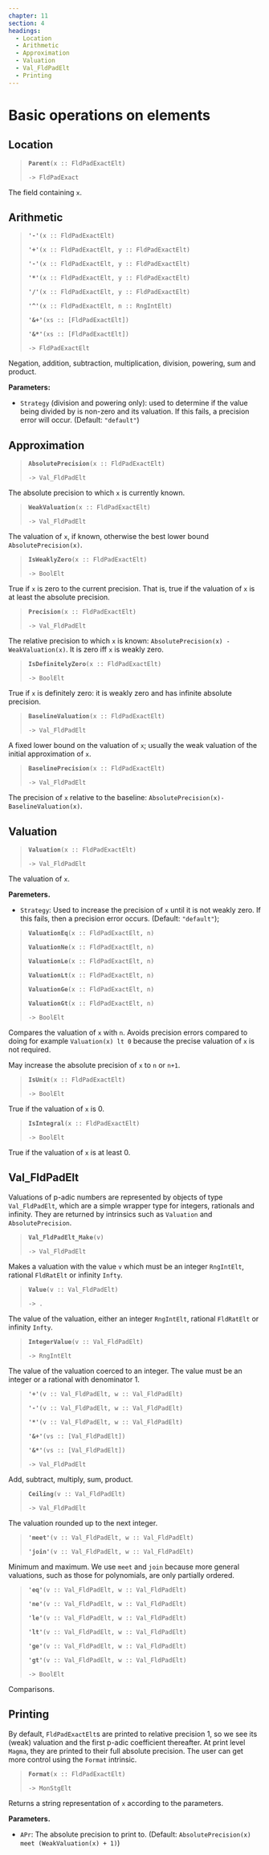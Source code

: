 ```yaml
---
chapter: 11
section: 4
headings:
  - Location
  - Arithmetic
  - Approximation
  - Valuation
  - Val_FldPadElt
  - Printing
---
```


# Basic operations on elements

## Location

> **`Parent`**`(x :: FldPadExactElt)`
>
> `-> FldPadExact`

The field containing `x`.

## Arithmetic

> **`'-'`**`(x :: FldPadExactElt)`
>
> **`'+'`**`(x :: FldPadExactElt, y :: FldPadExactElt)`
>
> **`'-'`**`(x :: FldPadExactElt, y :: FldPadExactElt)`
>
> **`'*'`**`(x :: FldPadExactElt, y :: FldPadExactElt)`
>
> **`'/'`**`(x :: FldPadExactElt, y :: FldPadExactElt)`
>
> **`'^'`**`(x :: FldPadExactElt, n :: RngIntElt)`
>
> **`'&+'`**`(xs :: [FldPadExactElt])`
>
> **`'&*'`**`(xs :: [FldPadExactElt])`
>
> `-> FldPadExactElt`

Negation, addition, subtraction, multiplication, division, powering, sum and product.

**Parameters:**

* `Strategy` (division and powering only): used to determine if the value being divided by is non-zero and its valuation. If this fails, a precision error will occur. (Default: `"default"`)

## Approximation

> **`AbsolutePrecision`**`(x :: FldPadExactElt)`
>
> `-> Val_FldPadElt`

The absolute precision to which `x` is currently known.

> **`WeakValuation`**`(x :: FldPadExactElt)`
>
> `-> Val_FldPadElt`

The valuation of `x`, if known, otherwise the best lower bound `AbsolutePrecision(x)`.

> **`IsWeaklyZero`**`(x :: FldPadExactElt)`
>
> `-> BoolElt`

True if `x` is zero to the current precision. That is, true if the valuation of `x` is at least the absolute precision.

> **`Precision`**`(x :: FldPadExactElt)`
>
> `-> Val_FldPadElt`

The relative precision to which `x` is known: `AbsolutePrecision(x) - WeakValuation(x)`. It is zero iff `x` is weakly zero.

> **`IsDefinitelyZero`**`(x :: FldPadExactElt)`
>
> `-> BoolElt`

True if `x` is definitely zero: it is weakly zero and has infinite absolute precision.

> **`BaselineValuation`**`(x :: FldPadExactElt)`
>
> `-> Val_FldPadElt`

A fixed lower bound on the valuation of `x`; usually the weak valuation of the initial approximation of `x`.

> **`BaselinePrecision`**`(x :: FldPadExactElt)`
>
> `-> Val_FldPadElt`

The precision of `x` relative to the baseline: `AbsolutePrecision(x)-BaselineValuation(x)`.

## Valuation

> **`Valuation`**`(x :: FldPadExactElt)`
>
> `-> Val_FldPadElt`

The valuation of `x`.

**Paremeters.**

* `Strategy`: Used to increase the precision of `x` until it is not weakly zero. If this fails, then a precision error occurs. (Default: `"default"`);

> **`ValuationEq`**`(x :: FldPadExactElt, n)`
>
> **`ValuationNe`**`(x :: FldPadExactElt, n)`
>
> **`ValuationLe`**`(x :: FldPadExactElt, n)`
>
> **`ValuationLt`**`(x :: FldPadExactElt, n)`
>
> **`ValuationGe`**`(x :: FldPadExactElt, n)`
>
> **`ValuationGt`**`(x :: FldPadExactElt, n)`
>
> `-> BoolElt`

Compares the valuation of `x` with `n`. Avoids precision errors compared to doing for example `Valuation(x) lt 0` because the precise valuation of `x` is not required.

May increase the absolute precision of `x` to `n` or `n+1`.

> **`IsUnit`**`(x :: FldPadExactElt)`
>
> `-> BoolElt`

True if the valuation of `x` is 0.

> **`IsIntegral`**`(x :: FldPadExactElt)`
>
> `-> BoolElt`

True if the valuation of `x` is at least 0.

## Val_FldPadElt

Valuations of p-adic numbers are represented by objects of type `Val_FldPadElt`, which are a simple wrapper type for integers, rationals and infinity. They are returned by intrinsics such as `Valuation` and `AbsolutePrecision`.

> **`Val_FldPadElt_Make`**`(v)`
>
> `-> Val_FldPadElt`

Makes a valuation with the value `v` which must be an integer `RngIntElt`, rational `FldRatElt` or infinity `Infty`.

> **`Value`**`(v :: Val_FldPadElt)`
>
> `-> .`

The value of the valuation, either an integer `RngIntElt`, rational `FldRatElt` or infinity `Infty`.

> **`IntegerValue`**`(v :: Val_FldPadElt)`
>
> `-> RngIntElt`

The value of the valuation coerced to an integer. The value must be an integer or a rational with denominator 1.

> **`'+'`**`(v :: Val_FldPadElt, w :: Val_FldPadElt)`
>
> **`'-'`**`(v :: Val_FldPadElt, w :: Val_FldPadElt)`
>
> **`'*'`**`(v :: Val_FldPadElt, w :: Val_FldPadElt)`
>
> **`'&+'`**`(vs :: [Val_FldPadElt])`
>
> **`'&*'`**`(vs :: [Val_FldPadElt])`
>
> `-> Val_FldPadElt`

Add, subtract, multiply, sum, product.

> **`Ceiling`**`(v :: Val_FldPadElt)`
>
> `-> Val_FldPadElt`

The valuation rounded up to the next integer.

> **`'meet'`**`(v :: Val_FldPadElt, w :: Val_FldPadElt)`
>
> **`'join'`**`(v :: Val_FldPadElt, w :: Val_FldPadElt)`

Minimum and maximum. We use `meet` and `join` because more general valuations, such as those for polynomials, are only partially ordered.

> **`'eq'`**`(v :: Val_FldPadElt, w :: Val_FldPadElt)`
>
> **`'ne'`**`(v :: Val_FldPadElt, w :: Val_FldPadElt)`
>
> **`'le'`**`(v :: Val_FldPadElt, w :: Val_FldPadElt)`
>
> **`'lt'`**`(v :: Val_FldPadElt, w :: Val_FldPadElt)`
>
> **`'ge'`**`(v :: Val_FldPadElt, w :: Val_FldPadElt)`
>
> **`'gt'`**`(v :: Val_FldPadElt, w :: Val_FldPadElt)`
>
> `-> BoolElt`

Comparisons.

## Printing

By default, `FldPadExactElt`s are printed to relative precision 1, so we see its (weak) valuation and the first p-adic coefficient thereafter. At print level `Magma`, they are printed to their full absolute precision. The user can get more control using the `Format` intrinsic.

> **`Format`**`(x :: FldPadExactElt)`
>
> `-> MonStgElt`

Returns a string representation of `x` according to the parameters.

**Parameters.**

* `APr`: The absolute precision to print to. (Default: `AbsolutePrecision(x) meet (WeakValuation(x) + 1)`)